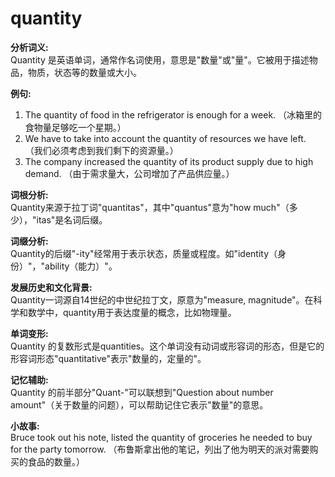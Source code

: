 # quantity

**分析词义:**  
Quantity 是英语单词，通常作名词使用，意思是"数量"或"量"。它被用于描述物品，物质，状态等的数量或大小。

  

**例句:**

  

1.  The quantity of food in the refrigerator is enough for a week. （冰箱里的食物量足够吃一个星期。）
2.  We have to take into account the quantity of resources we have left. （我们必须考虑到我们剩下的资源量。）
3.  The company increased the quantity of its product supply due to high demand. （由于需求量大，公司增加了产品供应量。）

  

**词根分析:**  
Quantity来源于拉丁词"quantitas"，其中"quantus"意为"how much"（多少），"itas"是名词后缀。

  

**词缀分析:**  
Quantity的后缀"-ity"经常用于表示状态，质量或程度。如"identity（身份）"，"ability（能力）"。

  

**发展历史和文化背景:**  
Quantity一词源自14世纪的中世纪拉丁文，原意为"measure, magnitude"。在科学和数学中，quantity用于表达度量的概念，比如物理量。

  

**单词变形:**  
Quantity 的复数形式是quantities。这个单词没有动词或形容词的形态，但是它的形容词形态"quantitative"表示"数量的，定量的"。

  

**记忆辅助:**  
Quantity 的前半部分"Quant-"可以联想到"Question about number amount"（关于数量的问题），可以帮助记住它表示"数量"的意思。

  

**小故事:**  
Bruce took out his note, listed the quantity of groceries he needed to buy for the party tomorrow. （布鲁斯拿出他的笔记，列出了他为明天的派对需要购买的食品的数量。）
